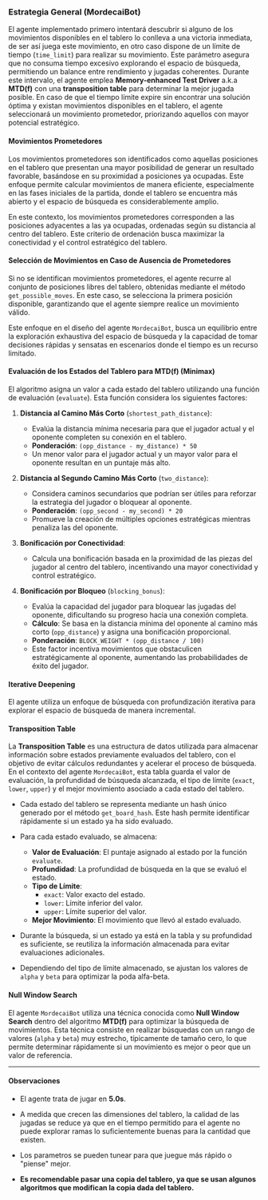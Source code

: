 ### Estrategia General (MordecaiBot)

El agente implementado primero intentará descubrir si alguno de los movimientos disponibles en el tablero lo conlleva a una victoria inmediata, de ser así juega este movimiento, en otro caso dispone de un límite de tiempo (`time_limit`) para realizar su movimiento. Este parámetro asegura que no consuma tiempo excesivo explorando el espacio de búsqueda, permitiendo un balance entre rendimiento y jugadas coherentes. Durante este intervalo, el agente emplea **Memory-enhanced Test Driver**  a.k.a **MTD(f)** con una **transposition table** para determinar la mejor jugada posible. En caso de que el tiempo límite expire sin encontrar una solución óptima y existan movimientos disponibles en el tablero, el agente seleccionará un movimiento prometedor, priorizando aquellos con mayor potencial estratégico.

#### Movimientos Prometedores

Los movimientos prometedores son identificados como aquellas posiciones en el tablero que presentan una mayor posibilidad de generar un resultado favorable, basándose en su proximidad a posiciones ya ocupadas. Este enfoque permite calcular movimientos de manera eficiente, especialmente en las fases iniciales de la partida, donde el tablero se encuentra más abierto y el espacio de búsqueda es considerablemente amplio. 

En este contexto, los movimientos prometedores corresponden a las posiciones adyacentes a las ya ocupadas, ordenadas según su distancia al centro del tablero. Este criterio de ordenación busca maximizar la conectividad y el control estratégico del tablero.

#### Selección de Movimientos en Caso de Ausencia de Prometedores

Si no se identifican movimientos prometedores, el agente recurre al conjunto de posiciones libres del tablero, obtenidas mediante el método `get_possible_moves`. En este caso, se selecciona la primera posición disponible, garantizando que el agente siempre realice un movimiento válido.

Este enfoque en el diseño del agente `MordecaiBot`, busca un equilibrio entre la exploración exhaustiva del espacio de búsqueda y la capacidad de tomar decisiones rápidas y sensatas en escenarios donde el tiempo es un recurso limitado.

#### Evaluación de los Estados del Tablero para MTD(f) (Minimax)

El algoritmo asigna un valor a cada estado del tablero utilizando una función de evaluación (`evaluate`). Esta función considera los siguientes factores:

1. **Distancia al Camino Más Corto** (`shortest_path_distance`):
    - Evalúa la distancia mínima necesaria para que el jugador actual y el oponente completen su conexión en el tablero.
    - **Ponderación**: `(opp_distance - my_distance) * 50`
    - Un menor valor para el jugador actual y un mayor valor para el oponente resultan en un puntaje más alto.

2. **Distancia al Segundo Camino Más Corto** (`two_distance`):
    - Considera caminos secundarios que podrían ser útiles para reforzar la estrategia del jugador o bloquear al oponente.
    - **Ponderación**: `(opp_second - my_second) * 20`
    - Promueve la creación de múltiples opciones estratégicas mientras penaliza las del oponente.

3. **Bonificación por Conectividad**:
    - Calcula una bonificación basada en la proximidad de las piezas del jugador al centro del tablero, incentivando una mayor conectividad y control estratégico.

4. **Bonificación por Bloqueo** (`blocking_bonus`):
    - Evalúa la capacidad del jugador para bloquear las jugadas del oponente, dificultando su progreso hacia una conexión completa.
    - **Cálculo**: Se basa en la distancia mínima del oponente al camino más corto (`opp_distance`) y asigna una bonificación proporcional.
    - **Ponderación**: `BLOCK_WEIGHT * (opp_distance / 100)`
    - Este factor incentiva movimientos que obstaculicen estratégicamente al oponente, aumentando las probabilidades de éxito del jugador.

#### Iterative Deepening
El agente utiliza un enfoque de búsqueda con profundización iterativa para explorar el espacio de búsqueda de manera incremental.

#### Transposition Table

La **Transposition Table** es una estructura de datos utilizada para almacenar información sobre estados previamente evaluados del tablero, con el objetivo de evitar cálculos redundantes y acelerar el proceso de búsqueda. En el contexto del agente `MordecaiBot`, esta tabla guarda el valor de evaluación, la profundidad de búsqueda alcanzada, el tipo de límite (`exact`, `lower`, `upper`) y el mejor movimiento asociado a cada estado del tablero.

- Cada estado del tablero se representa mediante un hash único generado por el método `get_board_hash`. Este hash permite identificar rápidamente si un estado ya ha sido evaluado.

- Para cada estado evaluado, se almacena:
    - **Valor de Evaluación**: El puntaje asignado al estado por la función `evaluate`.
    - **Profundidad**: La profundidad de búsqueda en la que se evaluó el estado.
    - **Tipo de Límite**:
        - `exact`: Valor exacto del estado.
        - `lower`: Límite inferior del valor.
        - `upper`: Límite superior del valor.
    - **Mejor Movimiento**: El movimiento que llevó al estado evaluado.

- Durante la búsqueda, si un estado ya está en la tabla y su profundidad es suficiente, se reutiliza la información almacenada para evitar evaluaciones adicionales.
- Dependiendo del tipo de límite almacenado, se ajustan los valores de `alpha` y `beta` para optimizar la poda alfa-beta.

#### Null Window Search

El agente `MordecaiBot` utiliza una técnica conocida como **Null Window Search** dentro del algoritmo **MTD(f)** para optimizar la búsqueda de movimientos. Esta técnica consiste en realizar búsquedas con un rango de valores (`alpha` y `beta`) muy estrecho, típicamente de tamaño cero, lo que permite determinar rápidamente si un movimiento es mejor o peor que un valor de referencia.

---

#### Observaciones

- El agente trata de jugar en **5.0s**.

- A medida que crecen las dimensiones del tablero, la calidad de las jugadas se reduce ya que en el tiempo permitido para el agente no puede explorar ramas lo suficientemente buenas para la cantidad que existen.

- Los parametros se pueden tunear para que juegue más rápido o "piense" mejor.

- **Es recomendable pasar una copia del tablero, ya que se usan algunos algoritmos que modifican la copia dada del tablero.**
